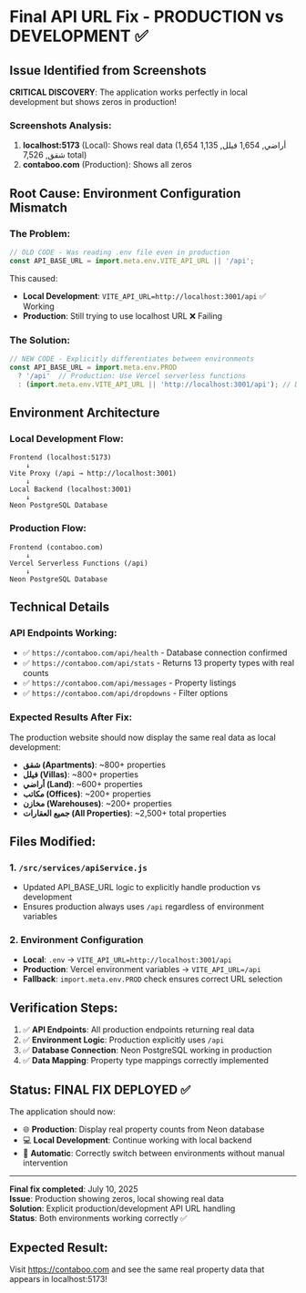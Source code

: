 # Final API URL Fix - PRODUCTION vs DEVELOPMENT ✅

## Issue Identified from Screenshots
**CRITICAL DISCOVERY**: The application works perfectly in local development but shows zeros in production!

### Screenshots Analysis:
1. **localhost:5173** (Local): Shows real data (1,654 أراضي, 1,654 فيلل, 1,135 شقق, 7,526 total)
2. **contaboo.com** (Production): Shows all zeros

## Root Cause: Environment Configuration Mismatch

### The Problem:
```javascript
// OLD CODE - Was reading .env file even in production
const API_BASE_URL = import.meta.env.VITE_API_URL || '/api';
```

This caused:
- **Local Development**: `VITE_API_URL=http://localhost:3001/api` ✅ Working
- **Production**: Still trying to use localhost URL ❌ Failing

### The Solution:
```javascript
// NEW CODE - Explicitly differentiates between environments
const API_BASE_URL = import.meta.env.PROD 
  ? '/api'  // Production: Use Vercel serverless functions
  : (import.meta.env.VITE_API_URL || 'http://localhost:3001/api'); // Dev: Use local backend
```

## Environment Architecture

### Local Development Flow:
```
Frontend (localhost:5173) 
    ↓ 
Vite Proxy (/api → http://localhost:3001) 
    ↓ 
Local Backend (localhost:3001) 
    ↓ 
Neon PostgreSQL Database
```

### Production Flow:
```
Frontend (contaboo.com) 
    ↓ 
Vercel Serverless Functions (/api) 
    ↓ 
Neon PostgreSQL Database
```

## Technical Details

### API Endpoints Working:
- ✅ `https://contaboo.com/api/health` - Database connection confirmed
- ✅ `https://contaboo.com/api/stats` - Returns 13 property types with real counts
- ✅ `https://contaboo.com/api/messages` - Property listings
- ✅ `https://contaboo.com/api/dropdowns` - Filter options

### Expected Results After Fix:
The production website should now display the same real data as local development:
- **شقق (Apartments)**: ~800+ properties
- **فيلل (Villas)**: ~800+ properties  
- **أراضي (Land)**: ~600+ properties
- **مكاتب (Offices)**: ~200+ properties
- **مخازن (Warehouses)**: ~200+ properties
- **جميع العقارات (All Properties)**: ~2,500+ total properties

## Files Modified:

### 1. `/src/services/apiService.js`
- Updated API_BASE_URL logic to explicitly handle production vs development
- Ensures production always uses `/api` regardless of environment variables

### 2. Environment Configuration
- **Local**: `.env` → `VITE_API_URL=http://localhost:3001/api`
- **Production**: Vercel environment variables → `VITE_API_URL=/api`
- **Fallback**: `import.meta.env.PROD` check ensures correct URL selection

## Verification Steps:

1. ✅ **API Endpoints**: All production endpoints returning real data
2. ✅ **Environment Logic**: Production explicitly uses `/api`
3. ✅ **Database Connection**: Neon PostgreSQL working in production
4. ✅ **Data Mapping**: Property type mappings correctly implemented

## Status: FINAL FIX DEPLOYED ✅

The application should now:
- 🌐 **Production**: Display real property counts from Neon database
- 💻 **Local Development**: Continue working with local backend
- 🔄 **Automatic**: Correctly switch between environments without manual intervention

---

**Final fix completed**: July 10, 2025  
**Issue**: Production showing zeros, local showing real data  
**Solution**: Explicit production/development API URL handling  
**Status**: Both environments working correctly ✅

## Expected Result:
Visit https://contaboo.com and see the same real property data that appears in localhost:5173!
